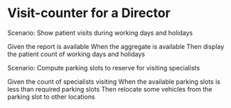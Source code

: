 # Visit-counter for a Director

Scenario: Show patient visits during working days and holidays

  Given the report is available
  When the aggregate is available
  Then display the patient count of working days and holidays 

Scenario: Compute parking slots to reserve for visiting specialists

  Given the count of specialists visiting
  When the available parking slots is less than required parking slots
  Then relocate some vehicles from the parking slot to other locations
